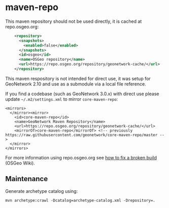 maven-repo
==========

This maven repository should not be used directly, it is cached at repo.osgeo.org:

```xml
    <repository>
      <snapshots>
        <enabled>false</enabled>
      </snapshots>
      <id>osgeo</id>
      <name>OSGeo repository</name>
      <url>https://repo.osgeo.org/repository/geonetwork-cache/</url>
    </repository>
```

This maven respository is not intended for direct use, it was setup for GeoNetwork 2.10 and use as a submodule via a local file reference.

If you find a codebase (such as GeoNetwork 3.0.x) with direct use please update `~/.m2/settings.xml` to mirror `core-maven-repo`:
```
<mirrors>
  </mirror><mirror>
    <id>core-maven-repo</id>
    <name>GeoNetwork Maven Repository</name>
    <url>https://repo.osgeo.org/repository/geonetwork-cache/</url>
    <mirrorOf>core-maven-repo</mirrorOf> <!-- previously https://raw.githubusercontent.com/geonetwork/core-maven-repo/master -->
  </mirror>
</mirrors>
```

For more information using repo.osgeo.org see [how to fix a broken build](https://wiki.osgeo.org/wiki/SAC:Repo#How_to_fix_a_broken_build) (OSGeo Wiki).

## Maintenance

Generate archetype catalog using:

```
mvn archetype:crawl -Dcatalog=archetype-catalog.xml -Drepository=.
```


